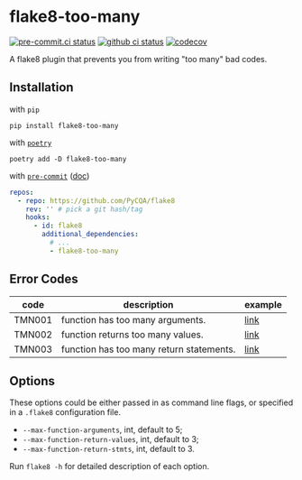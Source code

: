 # flake8-too-many

[![pre-commit.ci status](https://results.pre-commit.ci/badge/github/queensferryme/flake8-too-many/master.svg)](https://results.pre-commit.ci/latest/github/queensferryme/flake8-too-many/master)
[![github ci status](https://img.shields.io/github/workflow/status/queensferryme/flake8-too-many/Test?label=test&logo=github&message=passed)](https://github.com/RSSerpent/RSSerpent/actions/workflows/test.yaml)
[![codecov](https://codecov.io/gh/queensferryme/flake8-too-many/branch/master/graph/badge.svg?token=56VCCB1JUB)](https://codecov.io/gh/queensferryme/flake8-too-many)

A flake8 plugin that prevents you from writing "too many" bad codes.

## Installation

with `pip`

```shell
pip install flake8-too-many
```

with [`poetry`](https://python-poetry.org/)

```shell
poetry add -D flake8-too-many
```

with [`pre-commit`](https://pre-commit.com/) ([doc](https://flake8.pycqa.org/en/latest/user/using-hooks.html))

```yaml
repos:
  - repo: https://github.com/PyCQA/flake8
    rev: '' # pick a git hash/tag
    hooks:
      - id: flake8
        additional_dependencies:
          # ...
          - flake8-too-many
```

## Error Codes

| code   | description                              | example                                                      |
| ------ | ---------------------------------------- | ------------------------------------------------------------ |
| TMN001 | function has too many arguments.         | [link](https://github.com/queensferryme/flake8-too-many/blob/master/tests/files/function_arguments.py) |
| TMN002 | function returns too many values.        | [link](https://github.com/queensferryme/flake8-too-many/blob/master/tests/files/function_return_values.py) |
| TMN003 | function has too many return statements. | [link](https://github.com/queensferryme/flake8-too-many/blob/master/tests/files/function_return_stmts.py) |

## Options

These options could be either passed in as command line flags, or specified in a `.flake8` configuration file.

* `--max-function-arguments`, int, default to 5;
* `--max-function-return-values`, int, default to 3;
* `--max-function-return-stmts`, int, default to 3.

Run `flake8 -h` for detailed description of each option.
